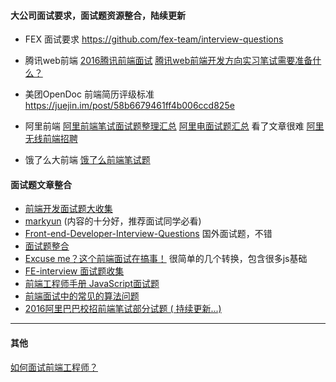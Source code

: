 #### 大公司面试要求，面试题资源整合，陆续更新

- FEX 面试要求
	https://github.com/fex-team/interview-questions

- 腾讯web前端
	[2016腾讯前端面试](http://www.jianshu.com/p/3aaad82fc3a1)
	[腾讯web前端开发方向实习笔试需要准备什么？](https://www.zhihu.com/question/20966351/answer/24401878)

- 美团OpenDoc 前端简历评级标准 https://juejin.im/post/58b6679461ff4b006ccd825e

- 阿里前端
[阿里前端笔试面试题整理汇总](http://www.100mian.com/mianshi/qianduankaifa/49161.html)
[阿里电面试题汇总](http://www.deanwangpro.com/2017/01/31/ali-interview/) 看了文章很难
[阿里无线前端招聘](http://weibo.com/p/1001603741249222874725)

- 饿了么大前端
	[饿了么前端笔试题](http://www.tony77.com/archives/464.html)


#### 面试题文章整合

- [前端开发面试题大收集](https://github.com/paddingme/Front-end-Web-Development-Interview-Question)
- [markyun](https://github.com/markyun/My-blog/tree/master/Front-end-Developer-Questions) (内容的十分好，推荐面试同学必看)
- [Front-end-Developer-Interview-Questions](https://github.com/h5bp/Front-end-Developer-Interview-Questions#contributors) 国外面试题，不错
- [面试题整合](http://blog.csdn.net/kongjiea/article/details/46341575?spm=5176.100239.blogcont5993.154.dE7xze)
- [Excuse me？这个前端面试在搞事！](https://zhuanlan.zhihu.com/p/25407758) 很简单的几个转换，包含很多js基础
- [FE-interview 面试题收集](https://github.com/qiu-deqing/FE-interview)
- [前端工程师手册 JavaScript面试题](https://leohxj.gitbooks.io/front-end-database/interview/interview-exercises-with-JavaScript.html)
- [前端面试中的常见的算法问题](http://www.jackpu.com/qian-duan-mian-shi-zhong-de-chang-jian-de-suan-fa-wen-ti/)
- [2016阿里巴巴校招前端笔试部分试题 ( 持续更新...)](https://segmentfault.com/a/1190000002638818)


---


#### 其他
[如何面试前端工程师？](https://www.zhihu.com/question/19568008)
